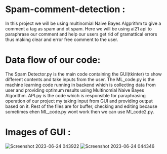 # Spam-comment-detection :
In this project we will be using multinomial Naive Bayes Algprithm to give a comment a tag as spam and ot spam.
Here we will be using ai21 api to paraphrase our comment and help our users get rid of gramattical errors thus making clear and error free 
comment to the user.
# Data flow of our code:
The Spam Detector.py is the main code containing the GUI(tkinter) to show different contents and take inputs from the user.
The ML_code.py is the machine learning code running in backend which is collecting data from user and providing optimum results using Multinomial Naive Bayes Algorithm.
API.py is the code which is responsible for paraphrasing operation of our project my taking input from GUI and providing output based on it.
Rest of the files are for buffer, checking and editing because sometimes ehen ML_code.py wont work then we can use Ml_code2.py.

# Images of GUI :
![Screenshot 2023-06-24 043922](https://github.com/Aryash2003/Spam-comment-detection/assets/119963945/2e56ed61-d582-44b7-8768-7371c5a54e4b)
![Screenshot 2023-06-24 044346](https://github.com/Aryash2003/Spam-comment-detection/assets/119963945/289f3bb6-8fcd-4bd7-8e1a-ae54cc7cb0b5)
